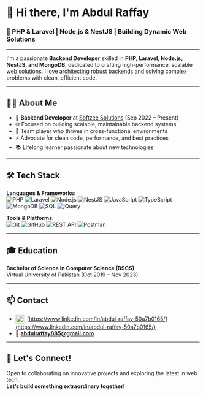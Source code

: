# 👋 Hi there, I'm Abdul Raffay

### 🚀 PHP & Laravel | Node.js & NestJS | Building Dynamic Web Solutions

---

I'm a passionate **Backend Developer** skilled in **PHP, Laravel, Node.js, NestJS, and MongoDB**, dedicated to crafting high-performance, scalable web solutions. I love architecting robust backends and solving complex problems with clean, efficient code.

---

## 🧑‍💻 About Me

- 🏢 **Backend Developer** at [Softzee Solutions](https://softzee.com) (Sep 2022 – Present)
- 🌐 Focused on building scalable, maintainable backend systems
- 🤝 Team player who thrives in cross-functional environments
- ⚡ Advocate for clean code, performance, and best practices
- 📚 Lifelong learner passionate about new technologies

---

## 🛠️ Tech Stack

**Languages & Frameworks:**  
![PHP](https://img.shields.io/badge/PHP-777BB4?style=flat&logo=php&logoColor=white)
![Laravel](https://img.shields.io/badge/Laravel-FF2D20?style=flat&logo=laravel&logoColor=white)
![Node.js](https://img.shields.io/badge/Node.js-339933?style=flat&logo=node.js&logoColor=white)
![NestJS](https://img.shields.io/badge/NestJS-E0234E?style=flat&logo=nestjs&logoColor=white)
![JavaScript](https://img.shields.io/badge/JavaScript-F7DF1E?style=flat&logo=javascript&logoColor=black)
![TypeScript](https://img.shields.io/badge/TypeScript-3178C6?style=flat&logo=typescript&logoColor=white)
![MongoDB](https://img.shields.io/badge/MongoDB-47A248?style=flat&logo=mongodb&logoColor=white)
![SQL](https://img.shields.io/badge/SQL-4479A1?style=flat&logo=postgresql&logoColor=white)
![jQuery](https://img.shields.io/badge/jQuery-0769AD?style=flat&logo=jquery&logoColor=white)

**Tools & Platforms:**  
![Git](https://img.shields.io/badge/Git-F05032?style=flat&logo=git&logoColor=white)
![GitHub](https://img.shields.io/badge/GitHub-181717?style=flat&logo=github&logoColor=white)
![REST API](https://img.shields.io/badge/REST-02569B?style=flat&logo=rest&logoColor=white)
![Postman](https://img.shields.io/badge/Postman-FF6C37?style=flat&logo=postman&logoColor=white)

---

## 🎓 Education

**Bachelor of Science in Computer Science (BSCS)**  
Virtual University of Pakistan (Oct 2019 – Nov 2023)

---

## 📫 Contact

- <img src="https://cdn.jsdelivr.net/gh/devicons/devicon/icons/linkedin/linkedin-original.svg" alt="LinkedIn" width="22" style="vertical-align:middle; margin-right:4px;"/> [https://www.linkedin.com/in/abdul-raffay-50a7b0165/](https://www.linkedin.com/in/abdul-raffay-50a7b0165/)
- 📧 **abdulraffay885@gmail.com**

---

## 🌟 Let's Connect!

Open to collaborating on innovative projects and exploring the latest in web tech.  
**Let’s build something extraordinary together!**

<!--
Want to know more? Check out my pinned repos below!
-->
